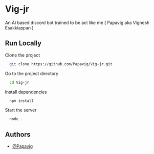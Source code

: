 
# Vig-jr

An Ai based discord bot trained to be act like me ( Papavig aka Vignesh Esakkiappan )


## Run Locally

Clone the project

```bash
  git clone https://github.com/Papavig/Vig-jr.git
```

Go to the project directory

```bash
  cd Vig-jr
```

Install dependencies

```bash
  npm install
```

Start the server

```bash
  node .
```


## Authors

- [@Papavig](https://github.com/Papavig)

